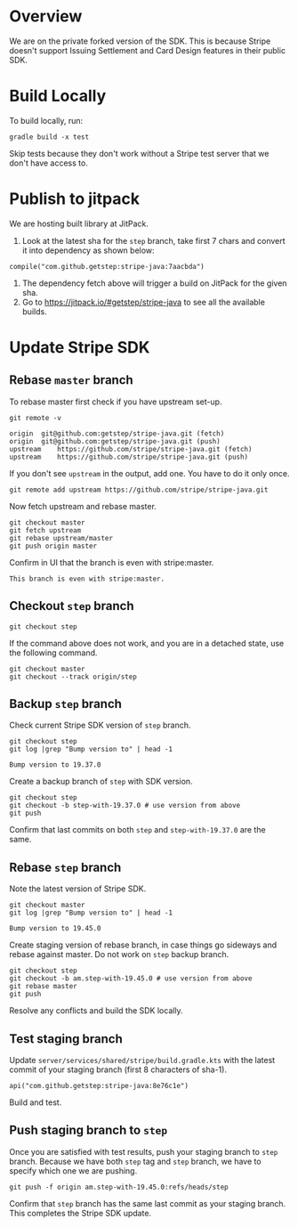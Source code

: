# Overview
We are on the private forked version of the SDK. This is because Stripe doesn't support
Issuing Settlement and Card Design features in their public SDK.

# Build Locally
To build locally, run:

```
gradle build -x test
```

Skip tests because they don't work without a Stripe test server that we don't have access to.

# Publish to jitpack
We are hosting built library at JitPack.

1. Look at the latest sha for the `step` branch, take first 7 chars and convert it into
dependency as shown below:
```
compile("com.github.getstep:stripe-java:7aacbda")
```
1. The dependency fetch above will trigger a build on JitPack for the given sha.
1. Go to https://jitpack.io/#getstep/stripe-java to see all the available builds.

# Update Stripe SDK
## Rebase `master` branch
To rebase master first check if you have upstream set-up.

```
git remote -v

origin	git@github.com:getstep/stripe-java.git (fetch)
origin	git@github.com:getstep/stripe-java.git (push)
upstream	https://github.com/stripe/stripe-java.git (fetch)
upstream	https://github.com/stripe/stripe-java.git (push)
```

If you don't see `upstream` in the output, add one. You have to do it only once.

```
git remote add upstream https://github.com/stripe/stripe-java.git
```

Now fetch upstream and rebase master.

```
git checkout master
git fetch upstream
git rebase upstream/master
git push origin master
```

Confirm in UI that the branch is even with stripe:master.
```
This branch is even with stripe:master.
```

## Checkout `step` branch
```
git checkout step
```
If the command above does not work, and you are in a detached state, use the following command.
```
git checkout master
git checkout --track origin/step
```

## Backup `step` branch
Check current Stripe SDK version of `step` branch.
```
git checkout step
git log |grep "Bump version to" | head -1

Bump version to 19.37.0
```

Create a backup branch of `step` with SDK version.
```
git checkout step
git checkout -b step-with-19.37.0 # use version from above
git push
```

Confirm that last commits on both `step` and `step-with-19.37.0` are the same.

## Rebase `step` branch
Note the latest version of Stripe SDK.
```
git checkout master
git log |grep "Bump version to" | head -1

Bump version to 19.45.0
```

Create staging version of rebase branch, in case things go sideways and rebase against master. Do not work on `step` backup branch.
```
git checkout step
git checkout -b am.step-with-19.45.0 # use version from above
git rebase master
git push
```
Resolve any conflicts and build the SDK locally.

## Test staging branch
Update `server/services/shared/stripe/build.gradle.kts` with the latest commit of your staging
branch (first 8 characters of sha-1).
```
api("com.github.getstep:stripe-java:8e76c1e")
```
Build and test.

## Push staging branch to `step`
Once you are satisfied with test results, push your staging branch to `step` branch.
Because we have both `step` tag and `step` branch, we have to specify which one we are pushing.
```
git push -f origin am.step-with-19.45.0:refs/heads/step
```
Confirm that `step` branch has the same last commit as your staging branch.
This completes the Stripe SDK update.
